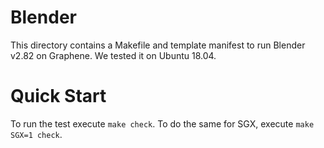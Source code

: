 # Blender

This directory contains a Makefile and template manifest to run Blender v2.82 on
Graphene. We tested it on Ubuntu 18.04.

# Quick Start

To run the test execute ```make check```. To do the same for SGX, execute
```make SGX=1 check```.
